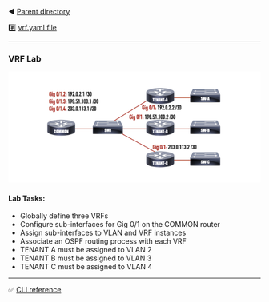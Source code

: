 ◀️ [Parent directory](../) 

#️⃣ [vrf.yaml file](./vrf.yaml)

---

### VRF Lab

![Lab topology](https://github.com/tech-zero/assets/blob/main/images/vrf.png)

#### Lab Tasks:
+ Globally define three VRFs
+ Configure sub-interfaces for Gig 0/1 on the COMMON router
+ Assign sub-interfaces to VLAN and VRF instances
+ Associate an OSPF routing process with each VRF
+ TENANT A must be assigned to VLAN 2
+ TENANT B must be assigned to VLAN 3
+ TENANT C must be assigned to VLAN 4

---

:white_check_mark: [CLI reference](solution/22-VRF.md)
